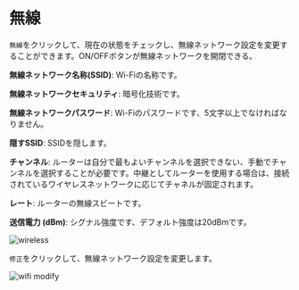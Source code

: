 # 無線

`無線`をクリックして、現在の状態をチェックし、無線ネットワーク設定を変更することができます。ON/OFFボタンが無線ネットワークを開閉できる。




**無線ネットワーク名称(SSID)**: Wi-Fiの名称です。

**無線ネットワークセキュリティ**: 暗号化技術です。

**無線ネットワークパスワード**: Wi-Fiのパスワードです、5文字以上でなければなりません。

**隠すSSID**: SSIDを隠します。

**チャンネル**: ルーターは自分で最もよいチャンネルを選択できない、手動でチャンネルを選択することが必要です。中継としてルーターを使用する場合は、接続されているワイヤレスネットワークに応じてチャネルが固定されます。

**レート**: ルーターの無線スビートです。

**送信電力 (dBm)**: シグナル強度です、デフォルト強度は20dBmです。

![wireless](https://static.gl-inet.com/docs/ja/3/セットアップ/slate/wireless/status.png)

`修正`をクリックして、無線ネットワーク設定を変更します。

![wifi modify](https://static.gl-inet.com/docs/ja/3/セットアップ/slate/wireless/setting.png)
